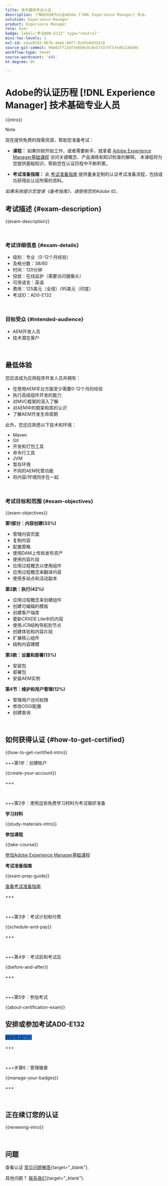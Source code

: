```yaml
---
title: 技术基础专业认证
description: 了解如何成为认证Adobe [!DNL Experience Manager] 专业。
solution: Experience Manager
product: Experience Manager
role: User
badge: label="考试AD0-E132" type="neutral"
mini-toc-levels: 1
exl-id: a1ea92d3-9b7b-4aeb-80f7-0c07e6d332c0
source-git-commit: 96e82ff13df3e8b0c0c8e57337df57ed82148e9c
workflow-type: tm+mt
source-wordcount: '445'
ht-degree: 0%

---
```


# Adobe的认证历程 [!DNL Experience Manager] 技术基础专业人员

{{intro}}

>[!NOTE]
>
>现在提供免费的按需资源，帮助您准备考试：
>
>* **课程：** 如果你刚开始工作，或者需要新手，就拿着 [Adobe Experience Manager基础课程](https://app.rockinfo.com/courses/240) 访问关键概念、产品演练和知识检查的解释。 本课程将为您提供基础知识，帮助您在认证历程中不断积累。
>
>* **考试准备指南：**  此 [考试准备指南](https://app.rockinfo.com/courses/124) 提供量身定制的认证考试准备流程，包括成功获得此认证所需的资料。
>
>_如果系统提示您登录《备考指南》，请使用您的Adobe ID。_

## 考试描述 {#exam-description}

{{exam-description}}

<br>

### 考试详细信息 {#exam-details}

* 级别：专业（0-12个月经验）
* 及格分数：38/60
* 时间：120分钟
* 投放：在线监护（需要访问摄像头）
* 可用语言：英语
* 费用：125美元（全球）/95美元（印度）
* 考试ID：AD0-E132

<br>

### 目标受众 {#intended-audience}

* AEM开发人员
* 技术潜在客户

<br>

## 最低体验

您应该成为应用程序开发人员并拥有：

* 在使用AEM平台方面至少需要0-12个月的经验
* 执行高级组件开发的能力
* 对MVC框架的深入了解
* 对AEM中的框架和库的认识
* 了解AEM开发生命周期

此外，您还应熟悉以下技术和环境：

* Maven
* Git
* 开发和打包工具
* 命令行工具
* JVM
* 暂存环境
* 不同的AEM托管功能
* 将内容/环境同步在一起

<br>

### 考试目标和范围 {#exam-objectives}

{{exam-objectives}}

**第1部分：内容创建(33%)**

* 管理内容页面
* 复制内容
* 配置策略
* 使用DAM上传和发布资产
* 使用内容片段
* 应用过程概念以使用组件
* 应用过程概念来翻译内容
* 使用多站点和活动副本

**第2款：执行(42%)**

* 应用过程概念来创建组件
* 创建可编辑的模板
* 创建客户端库
* 更新CRXDE Lite中的内容
* 使用JCR结构导航到节点
* 创建体验和内容片段
* 扩展核心组件
* 结构内容建模

**第3款：设置和部署(13%)**

* 安装包
* 部署包
* 安装AEM实例

**第4节：维护和用户管理(12%)**

* 管理用户访问权限
* 修改OSGI配置
* 创建查询

<br>

## 如何获得认证 {#how-to-get-certified}

{{how-to-get-certified-intro}}

+++第1步：创建帐户

{{create-your-account}}

+++

<br>

+++第2步：使用这些免费学习材料为考试做好准备

**学习材料**

{{study-materials-intro}}

**参加课程**

{{take-course}}

[参加Adobe Experience Manager基础课程](https://app.rockinfo.com/courses/240)

**考试准备指南**

{{exam-prep-guide}}

[查看考试准备指南](https://app.rockinfo.com/courses/124)


+++

<br>

+++第3步：考试计划和付费

{{schedule-and-pay}}

+++

<br>

+++第4步：考试前和考试后

{{before-and-after}}

+++

<br>

+++第5步：参加考试

{{about-certification-exam}}

## 安排或参加考试AD0-E132

<a href="https://www.certmetrics.com/adobe/candidate/examity_sso.aspx?eid=AD0-E132" target="_blank" class="spectrum-Button spectrum-Button--fill spectrum-Button--accent spectrum-Button--sizeM is-margin-bottom-big-big at-element-click-tracking" style="background-color:#1473E6">

<span class="spectrum-Button-label has-no-wrap">
   转到考试门户
</span>
</a>

+++

<br>

+++步骤6：管理徽章

{{manage-your-badges}}

+++

<br>

## 正在续订您的认证

{{renewing-intro}}

<br>

## 问题

查看认证 [常见问题解答](https://experienceleague.adobe.com/docs/certification/certification/faq.html){target="_blank"}.

其他问题？ [联系我们](mailto:certif@adobe.com){target="_blank"}.


